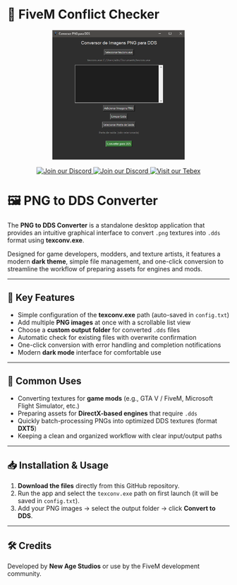 
# 🦺 FiveM Conflict Checker

<p align="center">
  <img src="./nwapp.png" alt="FiveM Conflict Checker" width="300"/>
</p>

<p align="center">
  <a href="https://discord.gg/tyKTs4QyYA" target="_blank">
    <img src="https://img.shields.io/badge/Join%20Discord%20New%20Age-5865F2?style=for-the-badge&logo=discord&logoColor=white" alt="Join our Discord"/>
  </a>
  <a href="https://discord.gg/keTyBKaztm" target="_blank">
    <img src="https://img.shields.io/badge/Join%20Discord%20MRI_Group-169916?style=for-the-badge&logo=discord&logoColor=white" alt="Join our Discord"/>
  </a>
  <a href="https://newagestudios.tebex.io/" target="_blank">
    <img src="https://img.shields.io/badge/Visit%20Tebex%20New%20Age%20Studios-FF5100?style=for-the-badge&logo=shopping-cart&logoColor=white" alt="Visit our Tebex"/>
  </a>
</p>

# 🖼️ PNG to DDS Converter

The **PNG to DDS Converter** is a standalone desktop application that provides an intuitive graphical interface to convert `.png` textures into `.dds` format using **texconv.exe**.  

Designed for game developers, modders, and texture artists, it features a modern **dark theme**, simple file management, and one-click conversion to streamline the workflow of preparing assets for engines and mods.  

---

## 🔑 Key Features
- Simple configuration of the **texconv.exe** path (auto-saved in `config.txt`)  
- Add multiple **PNG images** at once with a scrollable list view  
- Choose a **custom output folder** for converted `.dds` files  
- Automatic check for existing files with overwrite confirmation  
- One-click conversion with error handling and completion notifications  
- Modern **dark mode** interface for comfortable use  

---

## 🎯 Common Uses
- Converting textures for **game mods** (e.g., GTA V / FiveM, Microsoft Flight Simulator, etc.)  
- Preparing assets for **DirectX-based engines** that require `.dds`  
- Quickly batch-processing PNGs into optimized DDS textures (format **DXT5**)  
- Keeping a clean and organized workflow with clear input/output paths  

---

## 📥 Installation & Usage
1. **Download the files** directly from this GitHub repository.  
2. Run the app and select the `texconv.exe` path on first launch (it will be saved in `config.txt`).  
3. Add your PNG images → select the output folder → click **Convert to DDS**.  

---

## 🛠️ Credits
Developed by **New Age Studios** or use by the FiveM development community.
